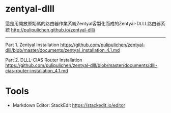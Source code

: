 zentyal-dlll
===============

這是用開放原始碼的路由器作業系統Zentyal客製化而成的Zentyal-DLLL路由器系統
http://pulipulichen.github.io/zentyal-dlll/

----
Part 1. Zentyal Installation
https://github.com/pulipulichen/zentyal-dlll/blob/master/documents/zentyal_installation_4.1.md

Part 2. DLLL-CIAS Router Installation
https://github.com/pulipulichen/zentyal-dlll/blob/master/documents/dlll-cias-router-installation_4.1.md


Tools
====
- Markdown Editor: StackEdit https://stackedit.io/editor
